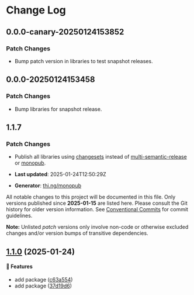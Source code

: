# Change Log

## 0.0.0-canary-20250124153852

### Patch Changes

- Bump patch version in libraries to test snapshot releases.

## 0.0.0-20250124153458

### Patch Changes

- Bump libraries for snapshot release.

## 1.1.7

### Patch Changes

- Publish all libraries using [changesets](https://github.com/changesets/changesets) instead of [multi-semantic-release](https://github.com/qiwi/multi-semantic-release) or [monopub](https://github.com/thi-ng/monopub/).

- **Last updated**: 2025-01-24T12:50:29Z
- **Generator**: [thi.ng/monopub](https://thi.ng/monopub)

All notable changes to this project will be documented in this file.
Only versions published since **2025-01-15** are listed here.
Please consult the Git history for older version information.
See [Conventional Commits](https://conventionalcommits.org/) for commit guidelines.

**Note:** Unlisted _patch_ versions only involve non-code or otherwise excluded changes
and/or version bumps of transitive dependencies.

## [1.1.0](https://github.com/jackdbd/rapido/tree/@jackdbd/pkce@1.1.0) (2025-01-24)

#### 🚀 Features

- add package ([c63a554](https://github.com/jackdbd/rapido/commit/c63a554))
- add package ([37d19d6](https://github.com/jackdbd/rapido/commit/37d19d6))
